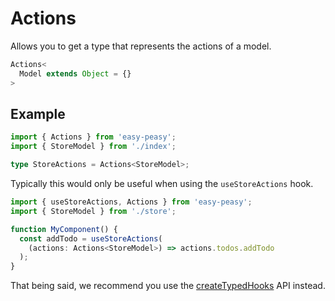 # Actions

Allows you to get a type that represents the actions of a model.

```typescript
Actions<
  Model extends Object = {}
>
```

## Example

```typescript
import { Actions } from 'easy-peasy';
import { StoreModel } from './index';

type StoreActions = Actions<StoreModel>;
```

Typically this would only be useful when using the `useStoreActions` hook.

```typescript
import { useStoreActions, Actions } from 'easy-peasy';
import { StoreModel } from './store';

function MyComponent() {
  const addTodo = useStoreActions(
    (actions: Actions<StoreModel>) => actions.todos.addTodo
  );
}
```

That being said, we recommend you use the [createTypedHooks](/docs/typescript-api/create-typed-hooks) API instead.